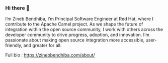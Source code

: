 ### Hi there 👋

I’m Zineb Bendhiba, I’m Principal Software Engineer at Red Hat, where I contribute to the Apache Camel project. As we shape the future of integration within the open source community, I work with others across the developer community to drive progress, adoption, and innovation. I’m passionate about making open source integration more accessible, user-friendly, and greater for all.

Full bio : https://zinebbendhiba.com/about/
